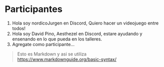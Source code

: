 # Participantes

1. Hola soy nordicoJurgen en Discord, Quiero hacer un videojuego entre todos!
2. Hola soy David Pino, Aesthezel en Discord, estare ayudando y ensenando en lo que pueda en los talleres.
3. Agregate como participante...

> Esto es Markdown y asi se utiliza https://www.markdownguide.org/basic-syntax/